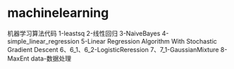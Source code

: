# machinelearning
机器学习算法代码
1-leastsq
2-线性回归
3-NaiveBayes
4-simple_linear_regression
5-Linear Regression Algorithm With Stochastic Gradient Descent
6、6_1、6_2-LogisticReression
7、7_1-GaussianMixture
8-MaxEnt
data-数据处理

